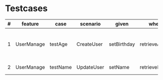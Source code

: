 # Testcases
| # | feature | case | scenario | given | when | then |
|---|---|---|---|---|---|---|
| 1 | UserManage | testAge | CreateUser | setBirthday | retrieveAge | Age is current time minus birthday |
| 2 | UserManage | testName | UpdateUser | setName | retrieveName | name is same |

